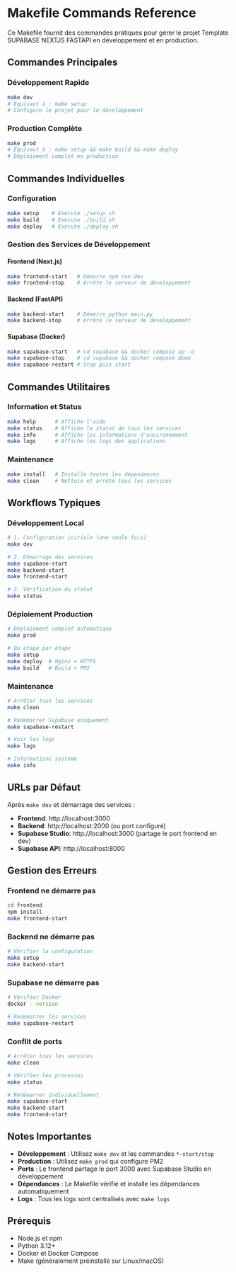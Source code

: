 # Makefile Commands Reference

Ce Makefile fournit des commandes pratiques pour gérer le projet Template SUPABASE NEXTJS FASTAPI en développement et en production.

## Commandes Principales

### Développement Rapide
```bash
make dev
# Équivaut à : make setup
# Configure le projet pour le développement
```

### Production Complète
```bash
make prod
# Équivaut à : make setup && make build && make deploy
# Déploiement complet en production
```

## Commandes Individuelles

### Configuration
```bash
make setup    # Exécute ./setup.sh
make build    # Exécute ./build.sh  
make deploy   # Exécute ./deploy.sh
```

### Gestion des Services de Développement

#### Frontend (Next.js)
```bash
make frontend-start   # Démarre npm run dev
make frontend-stop    # Arrête le serveur de développement
```

#### Backend (FastAPI)
```bash
make backend-start    # Démarre python main.py
make backend-stop     # Arrête le serveur de développement
```

#### Supabase (Docker)
```bash
make supabase-start   # cd supabase && docker compose up -d
make supabase-stop    # cd supabase && docker compose down
make supabase-restart # Stop puis start
```

## Commandes Utilitaires

### Information et Status
```bash
make help      # Affiche l'aide
make status    # Affiche le statut de tous les services
make info      # Affiche les informations d'environnement
make logs      # Affiche les logs des applications
```

### Maintenance
```bash
make install   # Installe toutes les dépendances
make clean     # Nettoie et arrête tous les services
```

## Workflows Typiques

### Développement Local
```bash
# 1. Configuration initiale (une seule fois)
make dev

# 2. Démarrage des services
make supabase-start
make backend-start
make frontend-start

# 3. Vérification du statut
make status
```

### Déploiement Production
```bash
# Déploiement complet automatique
make prod

# Ou étape par étape
make setup
make deploy  # Nginx + HTTPS
make build   # Build + PM2
```

### Maintenance
```bash
# Arrêter tous les services
make clean

# Redémarrer Supabase uniquement
make supabase-restart

# Voir les logs
make logs

# Informations système
make info
```

## URLs par Défaut

Après `make dev` et démarrage des services :

- **Frontend**: http://localhost:3000
- **Backend**: http://localhost:2000 (ou port configuré)
- **Supabase Studio**: http://localhost:3000 (partage le port frontend en dev)
- **Supabase API**: http://localhost:8000

## Gestion des Erreurs

### Frontend ne démarre pas
```bash
cd frontend
npm install
make frontend-start
```

### Backend ne démarre pas
```bash
# Vérifier la configuration
make setup
make backend-start
```

### Supabase ne démarre pas
```bash
# Vérifier Docker
docker --version

# Redémarrer les services
make supabase-restart
```

### Conflit de ports
```bash
# Arrêter tous les services
make clean

# Vérifier les processus
make status

# Redémarrer individuellement
make supabase-start
make backend-start
make frontend-start
```

## Notes Importantes

- **Développement** : Utilisez `make dev` et les commandes `*-start/stop`
- **Production** : Utilisez `make prod` qui configure PM2
- **Ports** : Le frontend partage le port 3000 avec Supabase Studio en développement
- **Dépendances** : Le Makefile vérifie et installe les dépendances automatiquement
- **Logs** : Tous les logs sont centralisés avec `make logs`

## Prérequis

- Node.js et npm
- Python 3.12+
- Docker et Docker Compose
- Make (généralement préinstallé sur Linux/macOS)